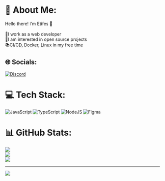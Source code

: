 # 💫 About Me:
Hello there! I'm Etifes 👋<br><br>🌱I work as a web developer<br>👯I am interested in open source projects<br>📚CI/CD, Docker, Linux in my free time


## 🌐 Socials:
[![Discord](https://img.shields.io/badge/Discord-%237289DA.svg?logo=discord&logoColor=white)](https://discord.gg/@fm_777777) 

# 💻 Tech Stack:
![JavaScript](https://img.shields.io/badge/javascript-%23323330.svg?style=for-the-badge&logo=javascript&logoColor=%23F7DF1E) ![TypeScript](https://img.shields.io/badge/typescript-%23007ACC.svg?style=for-the-badge&logo=typescript&logoColor=white) ![NodeJS](https://img.shields.io/badge/node.js-6DA55F?style=for-the-badge&logo=node.js&logoColor=white) ![Figma](https://img.shields.io/badge/figma-%23F24E1E.svg?style=for-the-badge&logo=figma&logoColor=white)
# 📊 GitHub Stats:
![](https://github-readme-stats.vercel.app/api?username=efites&theme=vue&hide_border=false&include_all_commits=false&count_private=false)<br/>
![](https://nirzak-streak-stats.vercel.app/?user=efites&theme=vue&hide_border=false)<br/>
![](https://github-readme-stats.vercel.app/api/top-langs/?username=efites&theme=vue&hide_border=false&include_all_commits=false&count_private=false&layout=compact)

---
[![](https://visitcount.itsvg.in/api?id=efites&icon=5&color=1)](https://visitcount.itsvg.in)

<!-- Proudly created with GPRM ( https://gprm.itsvg.in ) -->
